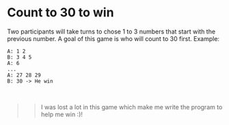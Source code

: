 # Count to 30 to win
Two participants will take turns to chose 1 to 3 numbers that start with the previous number. A goal of this game is who will count to 30 first.
Example:
```
A: 1 2
B: 3 4 5
A: 6
...
A: 27 28 29
B: 30 -> He win
```

<br>

>> I was lost a lot in this game which make me write the program to help me win :)!

